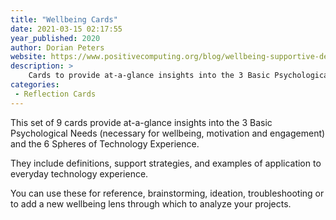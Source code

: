 ```yaml
---
title: "Wellbeing Cards"
date: 2021-03-15 02:17:55
year_published: 2020
author: Dorian Peters
website: https://www.positivecomputing.org/blog/wellbeing-supportive-design-toolkit
description: >
    Cards to provide at-a-glance insights into the 3 Basic Psychological Needs and the 6 Spheres of Technology Experience.
categories:
 - Reflection Cards
---
```


This set of 9 cards provide at-a-glance insights into the 3 Basic Psychological Needs (necessary for wellbeing, motivation and engagement) and the 6 Spheres of Technology Experience.

They include definitions, support strategies, and examples of application to everyday technology experience.  

You can use these for reference, brainstorming, ideation, troubleshooting or to add a new wellbeing lens through which to analyze your projects.
